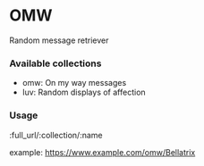 # OMW

Random message retriever

### Available collections
* omw: On my way messages
* luv: Random displays of affection

### Usage
:full_url/:collection/:name

example: https://www.example.com/omw/Bellatrix